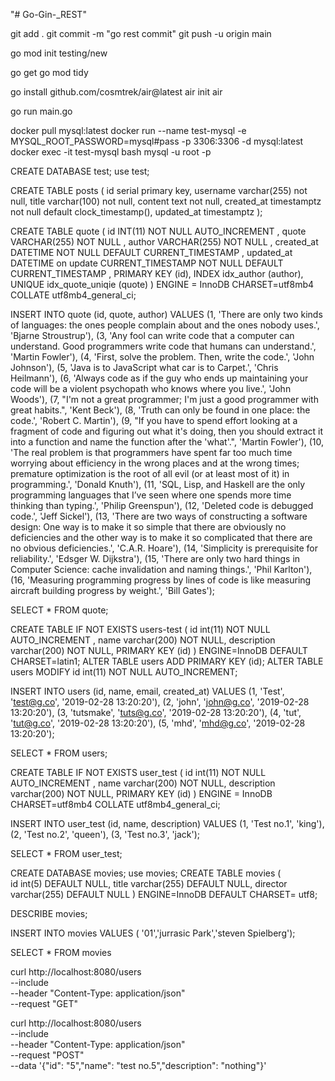 "# Go-Gin-_REST" 

git add .
git commit -m "go rest commit"
git push -u origin main

go mod init testing/new

go get
go mod tidy

go install github.com/cosmtrek/air@latest
air init
air

go run main.go

docker pull mysql:latest
docker run --name test-mysql -e MYSQL_ROOT_PASSWORD=mysql#pass -p 3306:3306 -d mysql:latest
docker exec -it test-mysql bash
mysql -u root -p

CREATE DATABASE test;
use test;

CREATE TABLE posts (
  id serial primary key,
  username varchar(255) not null,
  title varchar(100) not null,
  content text not null,
  created_at timestamptz not null default clock_timestamp(),
  updated_at timestamptz
);

CREATE TABLE quote
( id INT(11) NOT NULL AUTO_INCREMENT , 
 quote VARCHAR(255) NOT NULL , 
 author VARCHAR(255) NOT NULL , 
 created_at DATETIME NOT NULL DEFAULT CURRENT_TIMESTAMP , 
 updated_at DATETIME on update CURRENT_TIMESTAMP NOT NULL DEFAULT CURRENT_TIMESTAMP , 
 PRIMARY KEY (id), 
 INDEX idx_author (author), UNIQUE idx_quote_uniqie (quote)
) 
 ENGINE = InnoDB CHARSET=utf8mb4 COLLATE utf8mb4_general_ci;

INSERT INTO quote (id, quote, author) VALUES
(1, 'There are only two kinds of languages: the ones people complain about and the ones nobody uses.', 'Bjarne Stroustrup'),
(3, 'Any fool can write code that a computer can understand. Good programmers write code that humans can understand.', 'Martin Fowler'),
(4, 'First, solve the problem. Then, write the code.', 'John Johnson'),
(5, 'Java is to JavaScript what car is to Carpet.', 'Chris Heilmann'),
(6, 'Always code as if the guy who ends up maintaining your code will be a violent psychopath who knows where you live.', 'John Woods'),
(7, "I'm not a great programmer; I'm just a good programmer with great habits.", 'Kent Beck'),
(8, 'Truth can only be found in one place: the code.', 'Robert C. Martin'),
(9, "If you have to spend effort looking at a fragment of code and figuring out what it's doing, then you should extract it into a function and name the function after the 'what'.", 'Martin Fowler'),
(10, 'The real problem is that programmers have spent far too much time worrying about efficiency in the wrong places and at the wrong times; premature optimization is the root of all evil (or at least most of it) in programming.', 'Donald Knuth'),
(11, 'SQL, Lisp, and Haskell are the only programming languages that I’ve seen where one spends more time thinking than typing.', 'Philip Greenspun'),
(12, 'Deleted code is debugged code.', 'Jeff Sickel'),
(13, 'There are two ways of constructing a software design: One way is to make it so simple that there are obviously no deficiencies and the other way is to make it so complicated that there are no obvious deficiencies.', 'C.A.R. Hoare'),
(14, 'Simplicity is prerequisite for reliability.', 'Edsger W. Dijkstra'),
(15, 'There are only two hard things in Computer Science: cache invalidation and naming things.', 'Phil Karlton'),
(16, 'Measuring programming progress by lines of code is like measuring aircraft building progress by weight.', 'Bill Gates');

SELECT * FROM quote;


CREATE TABLE IF NOT EXISTS users-test (
id int(11) NOT NULL AUTO_INCREMENT ,
name varchar(200) NOT NULL,
description varchar(200) NOT NULL,
PRIMARY KEY (id)
) ENGINE=InnoDB DEFAULT CHARSET=latin1;
ALTER TABLE users ADD PRIMARY KEY (id);
ALTER TABLE users MODIFY id int(11) NOT NULL AUTO_INCREMENT;

INSERT INTO users (id, name, email, created_at) VALUES
  (1, 'Test', 'test@g.co', '2019-02-28 13:20:20'),
  (2, 'john', 'john@g.co', '2019-02-28 13:20:20'),
  (3, 'tutsmake', 'tuts@g.co', '2019-02-28 13:20:20'),
  (4, 'tut', 'tut@g.co', '2019-02-28 13:20:20'),
  (5, 'mhd', 'mhd@g.co', '2019-02-28 13:20:20');

SELECT * FROM users;


CREATE TABLE IF NOT EXISTS user_test (
id int(11) NOT NULL AUTO_INCREMENT ,
name varchar(200) NOT NULL,
description varchar(200) NOT NULL,
PRIMARY KEY (id)
) ENGINE = InnoDB CHARSET=utf8mb4 COLLATE utf8mb4_general_ci;

INSERT INTO user_test (id, name, description) VALUES
  (1, 'Test no.1', 'king'),
  (2, 'Test no.2', 'queen'),
  (3, 'Test no.3', 'jack');

SELECT * FROM user_test;

CREATE DATABASE movies;
use movies;
CREATE TABLE movies (  
  id int(5) DEFAULT NULL, 
  title varchar(255) DEFAULT NULL, 
  director varchar(255) DEFAULT NULL ) 
  ENGINE=InnoDB DEFAULT CHARSET= utf8;

DESCRIBE movies;

INSERT INTO movies VALUES (
  '01','jurrasic Park','steven Spielberg');

SELECT * FROM movies

curl http://localhost:8080/users \
    --include \
    --header "Content-Type: application/json" \
    --request "GET"

curl http://localhost:8080/users \
    --include \
    --header "Content-Type: application/json" \
    --request "POST" \
    --data '{"id": "5","name": "test no.5","description": "nothing"}'
